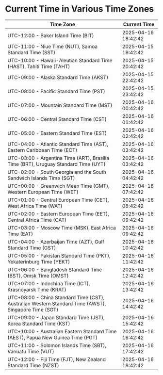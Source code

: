 # Current Time in Various Time Zones

| Time Zone | Current Time |
|-----------|--------------|
| UTC-12:00 - Baker Island Time (BIT) | 2025-04-16 18:42:42 |
| UTC-11:00 - Niue Time (NUT), Samoa Standard Time (SST) | 2025-04-15 19:42:42 |
| UTC-10:00 - Hawaii-Aleutian Standard Time (HAST), Tahiti Time (TAHT) | 2025-04-15 20:42:42 |
| UTC-09:00 - Alaska Standard Time (AKST) | 2025-04-15 22:42:42 |
| UTC-08:00 - Pacific Standard Time (PST) | 2025-04-15 23:42:42 |
| UTC-07:00 - Mountain Standard Time (MST) | 2025-04-16 00:42:42 |
| UTC-06:00 - Central Standard Time (CST) | 2025-04-16 01:42:42 |
| UTC-05:00 - Eastern Standard Time (EST) | 2025-04-16 02:42:42 |
| UTC-04:00 - Atlantic Standard Time (AST), Eastern Caribbean Time (ECT) | 2025-04-16 03:42:42 |
| UTC-03:00 - Argentina Time (ART), Brasília Time (BRT), Uruguay Standard Time (UYT) | 2025-04-16 03:42:42 |
| UTC-02:00 - South Georgia and the South Sandwich Islands Time (SGT) | 2025-04-16 04:42:42 |
| UTC±00:00 - Greenwich Mean Time (GMT), Western European Time (WET) | 2025-04-16 07:42:42 |
| UTC+01:00 - Central European Time (CET), West Africa Time (WAT) | 2025-04-16 08:42:42 |
| UTC+02:00 - Eastern European Time (EET), Central Africa Time (CAT) | 2025-04-16 09:42:42 |
| UTC+03:00 - Moscow Time (MSK), East Africa Time (EAT) | 2025-04-16 09:42:42 |
| UTC+04:00 - Azerbaijan Time (AZT), Gulf Standard Time (GST) | 2025-04-16 10:42:42 |
| UTC+05:00 - Pakistan Standard Time (PKT), Yekaterinburg Time (YEKT) | 2025-04-16 11:42:42 |
| UTC+06:00 - Bangladesh Standard Time (BST), Omsk Time (OMST) | 2025-04-16 12:42:42 |
| UTC+07:00 - Indochina Time (ICT), Krasnoyarsk Time (KRAT) | 2025-04-16 13:42:42 |
| UTC+08:00 - China Standard Time (CST), Australian Western Standard Time (AWST), Singapore Time (SGT) | 2025-04-16 14:42:42 |
| UTC+09:00 - Japan Standard Time (JST), Korea Standard Time (KST) | 2025-04-16 15:42:42 |
| UTC+10:00 - Australian Eastern Standard Time (AEST), Papua New Guinea Time (PGT) | 2025-04-16 16:42:42 |
| UTC+11:00 - Solomon Islands Time (SBT), Vanuatu Time (VUT) | 2025-04-16 17:42:42 |
| UTC+12:00 - Fiji Time (FJT), New Zealand Standard Time (NZST) | 2025-04-16 18:42:42 |
